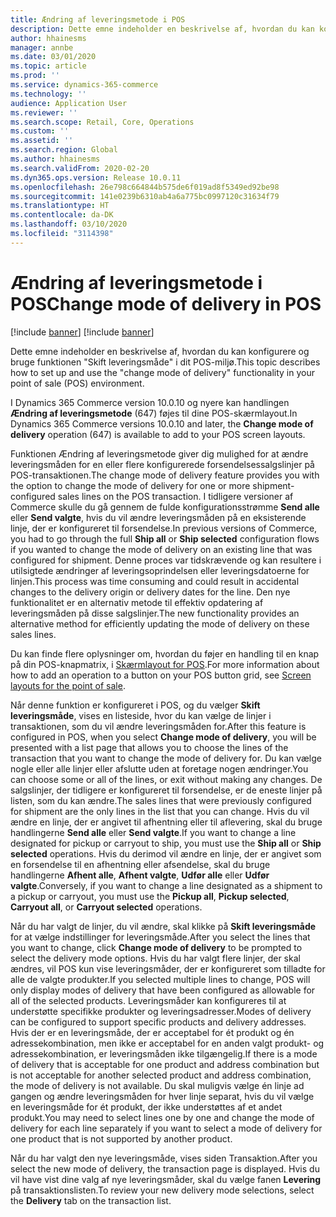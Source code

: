 ```yaml
---
title: Ændring af leveringsmetode i POS
description: Dette emne indeholder en beskrivelse af, hvordan du kan konfigurere og bruge ændringsmåden for leveringshandlinger i POS.
author: hhainesms
manager: annbe
ms.date: 03/01/2020
ms.topic: article
ms.prod: ''
ms.service: dynamics-365-commerce
ms.technology: ''
audience: Application User
ms.reviewer: ''
ms.search.scope: Retail, Core, Operations
ms.custom: ''
ms.assetid: ''
ms.search.region: Global
ms.author: hhainesms
ms.search.validFrom: 2020-02-20
ms.dyn365.ops.version: Release 10.0.11
ms.openlocfilehash: 26e798c664844b575de6f019ad8f5349ed92be98
ms.sourcegitcommit: 141e0239b6310ab4a6a775bc0997120c31634f79
ms.translationtype: HT
ms.contentlocale: da-DK
ms.lasthandoff: 03/10/2020
ms.locfileid: "3114398"
---
```

# <a name="change-mode-of-delivery-in-pos"></a><span data-ttu-id="4acd3-103">Ændring af leveringsmetode i POS</span><span class="sxs-lookup"><span data-stu-id="4acd3-103">Change mode of delivery in POS</span></span>

[!include [banner](includes/banner.md)]
[!include [banner](includes/preview-banner.md)]

<span data-ttu-id="4acd3-104">Dette emne indeholder en beskrivelse af, hvordan du kan konfigurere og bruge funktionen "Skift leveringsmåde" i dit POS-miljø.</span><span class="sxs-lookup"><span data-stu-id="4acd3-104">This topic describes how to set up and use the "change mode of delivery" functionality in your point of sale (POS) environment.</span></span> 

<span data-ttu-id="4acd3-105">I Dynamics 365 Commerce version 10.0.10 og nyere kan handlingen **Ændring af leveringsmetode** (647) føjes til dine POS-skærmlayout.</span><span class="sxs-lookup"><span data-stu-id="4acd3-105">In Dynamics 365 Commerce versions 10.0.10 and later, the **Change mode of delivery** operation (647) is available to add to your POS screen layouts.</span></span>

<span data-ttu-id="4acd3-106">Funktionen Ændring af leveringsmetode giver dig mulighed for at ændre leveringsmåden for en eller flere konfigurerede forsendelsessalgslinjer på POS-transaktionen.</span><span class="sxs-lookup"><span data-stu-id="4acd3-106">The change mode of delivery feature provides you with the option to change the mode of delivery for one or more shipment-configured sales lines on the POS transaction.</span></span> <span data-ttu-id="4acd3-107">I tidligere versioner af Commerce skulle du gå gennem de fulde konfigurationsstrømme **Send alle** eller **Send valgte**, hvis du vil ændre leveringsmåden på en eksisterende linje, der er konfigureret til forsendelse.</span><span class="sxs-lookup"><span data-stu-id="4acd3-107">In previous versions of Commerce, you had to go through the full **Ship all** or **Ship selected** configuration flows if you wanted to change the mode of delivery on an existing line that was configured for shipment.</span></span> <span data-ttu-id="4acd3-108">Denne proces var tidskrævende og kan resultere i utilsigtede ændringer af leveringsoprindelsen eller leveringsdatoerne for linjen.</span><span class="sxs-lookup"><span data-stu-id="4acd3-108">This process was time consuming and could result in accidental changes to the delivery origin or delivery dates for the line.</span></span> <span data-ttu-id="4acd3-109">Den nye funktionalitet er en alternativ metode til effektiv opdatering af leveringsmåden på disse salgslinjer.</span><span class="sxs-lookup"><span data-stu-id="4acd3-109">The new functionality provides an alternative method for efficiently updating the mode of delivery on these sales lines.</span></span>

<span data-ttu-id="4acd3-110">Du kan finde flere oplysninger om, hvordan du føjer en handling til en knap på din POS-knapmatrix, i [Skærmlayout for POS](https://docs.microsoft.com/dynamics365/commerce/pos-screen-layouts).</span><span class="sxs-lookup"><span data-stu-id="4acd3-110">For more information about how to add an operation to a button on your POS button grid, see [Screen layouts for the point of sale](https://docs.microsoft.com/dynamics365/commerce/pos-screen-layouts).</span></span>

<span data-ttu-id="4acd3-111">Når denne funktion er konfigureret i POS, og du vælger **Skift leveringsmåde**, vises en listeside, hvor du kan vælge de linjer i transaktionen, som du vil ændre leveringsmåden for.</span><span class="sxs-lookup"><span data-stu-id="4acd3-111">After this feature is configured in POS, when you select **Change mode of delivery**, you will be presented with a list page that allows you to choose the lines of the transaction that you want to change the mode of delivery for.</span></span> <span data-ttu-id="4acd3-112">Du kan vælge nogle eller alle linjer eller afslutte uden at foretage nogen ændringer.</span><span class="sxs-lookup"><span data-stu-id="4acd3-112">You can choose some or all of the lines, or exit without making any changes.</span></span> <span data-ttu-id="4acd3-113">De salgslinjer, der tidligere er konfigureret til forsendelse, er de eneste linjer på listen, som du kan ændre.</span><span class="sxs-lookup"><span data-stu-id="4acd3-113">The sales lines that were previously configured for shipment are the only lines in the list that you can change.</span></span> <span data-ttu-id="4acd3-114">Hvis du vil ændre en linje, der er angivet til afhentning eller til aflevering, skal du bruge handlingerne **Send alle** eller **Send valgte**.</span><span class="sxs-lookup"><span data-stu-id="4acd3-114">If you want to change a line designated for pickup or carryout to ship, you must use the **Ship all** or **Ship selected** operations.</span></span> <span data-ttu-id="4acd3-115">Hvis du derimod vil ændre en linje, der er angivet som en forsendelse til en afhentning eller afsendelse, skal du bruge handlingerne **Afhent alle**, **Afhent valgte**, **Udfør alle** eller **Udfør valgte**.</span><span class="sxs-lookup"><span data-stu-id="4acd3-115">Conversely, if you want to change a line designated as a shipment to a pickup or carryout, you must use the  **Pickup all**, **Pickup selected**, **Carryout all**, or **Carryout selected** operations.</span></span>

<span data-ttu-id="4acd3-116">Når du har valgt de linjer, du vil ændre, skal klikke på **Skift leveringsmåde** for at vælge indstillinger for leveringsmåde.</span><span class="sxs-lookup"><span data-stu-id="4acd3-116">After you select the lines that you want to change, click **Change mode of delivery** to be prompted to select the delivery mode options.</span></span> <span data-ttu-id="4acd3-117">Hvis du har valgt flere linjer, der skal ændres, vil POS kun vise leveringsmåder, der er konfigureret som tilladte for alle de valgte produkter.</span><span class="sxs-lookup"><span data-stu-id="4acd3-117">If you selected multiple lines to change, POS will only display modes of delivery that have been configured as allowable for all of the selected products.</span></span> <span data-ttu-id="4acd3-118">Leveringsmåder kan konfigureres til at understøtte specifikke produkter og leveringsadresser.</span><span class="sxs-lookup"><span data-stu-id="4acd3-118">Modes of delivery can be configured to support specific products and delivery addresses.</span></span> <span data-ttu-id="4acd3-119">Hvis der er en leveringsmåde, der er acceptabel for ét produkt og én adressekombination, men ikke er acceptabel for en anden valgt produkt- og adressekombination, er leveringsmåden ikke tilgængelig.</span><span class="sxs-lookup"><span data-stu-id="4acd3-119">If there is a mode of delivery that is acceptable for one product and address combination but is not acceptable for another selected product and address combination, the mode of delivery is not available.</span></span> <span data-ttu-id="4acd3-120">Du skal muligvis vælge én linje ad gangen og ændre leveringsmåden for hver linje separat, hvis du vil vælge en leveringsmåde for ét produkt, der ikke understøttes af et andet produkt.</span><span class="sxs-lookup"><span data-stu-id="4acd3-120">You may need to select lines one by one and change the mode of delivery for each line separately if you want to select a mode of delivery for one product that is not supported by another product.</span></span>  

<span data-ttu-id="4acd3-121">Når du har valgt den nye leveringsmåde, vises siden Transaktion.</span><span class="sxs-lookup"><span data-stu-id="4acd3-121">After you select the new mode of delivery, the transaction page is displayed.</span></span> <span data-ttu-id="4acd3-122">Hvis du vil have vist dine valg af nye leveringsmåder, skal du vælge fanen **Levering** på transaktionslisten.</span><span class="sxs-lookup"><span data-stu-id="4acd3-122">To review your new delivery mode selections, select the **Delivery** tab on the transaction list.</span></span>   
